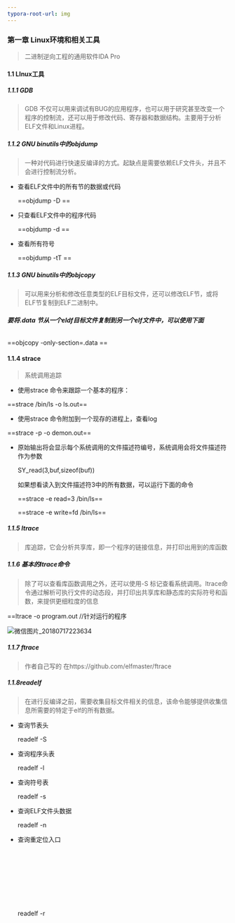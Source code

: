 ```yaml
---
typora-root-url: img
---
```


### 第一章 Linux环境和相关工具

> 二进制逆向工程的通用软件IDA Pro

#### 1.1 LInux工具

##### 1.1.1 GDB
> GDB 不仅可以用来调试有BUG的应用程序，也可以用于研究甚至改变一个程序的控制流，还可以用于修改代码、寄存器和数据结构。主要用于分析ELF文件和Linux进程。

##### 1.1.2 GNU binutils中的objdump

> 一种对代码进行快速反编译的方式。起缺点是需要依赖ELF文件头，并且不会进行控制流分析。

- 查看ELF文件中的所有节的数据或代码

  ==objdump -D  <elf file>==

- 只查看ELF文件中的程序代码

  ==objdump -d  <elf file>==

- 查看所有符号

  ==objdump -tT <elf file>==

##### 1.1.3 GNU binutils中的objcopy

> 可以用来分析和修改任意类型的ELF目标文件，还可以修改ELF节，或将ELF节复制到ELF二进制中。

###### **要将.data 节从一个eldf目标文件复制到另一个elf文件中，可以使用下面**

==objcopy -only-section=.data <infile> <outfile>==

#### 1.1.4 strace

> 系统调用追踪

- 使用strace 命令来跟踪一个基本的程序：

 ==strace  /bin/ls -o ls.out==

- 使用strace 命令附加到一个现存的进程上，查看log

 ==strace -p <pid> -o demon.out==  

- 原始输出将会显示每个系统调用的文件描述符编号，系统调用会将文件描述符作为参数

  SY_read(3,buf,sizeof(buf))

  如果想看读入到文件描述符3中的所有数据，可以运行下面的命令

  ==strace -e read=3 /bin/ls==

  ==strace -e write=fd /bin/ls==

##### 1.1.5 ltrace

> 库追踪，它会分析共享库，即一个程序的链接信息，并打印出用到的库函数

##### 1.1.6 基本的ltrace命令
> 除了可以查看库函数调用之外，还可以使用-S 标记查看系统调用。ltrace命令通过解析可执行文件的动态段，并打印出共享库和静态库的实际符号和函数，来提供更细粒度的信息

   ==ltrace <program> -o program.out  //针对运行的程序

![微信图片_20180717223634](E:\mybook\binery\img\微信图片_20180717223634.png)

##### 1.1.7 ftrace

> 作者自己写的 在https://github.com/elfmaster/ftrace

##### 1.1.8readelf

> 在进行反编译之前，需要收集目标文件相关的信息，该命令能够提供收集信息所需要的特定于elf的所有数据。

- 查询节表头

  readelf -S <object>

- 查询程序头表

  readelf -l <object>

- 查询符号表

  readelf -s <object>

- 查询ELF文件头数据

  readelf -n <object>

- 查询重定位入口

  readelf -r <object>

- 查询动态段

  readelf -d <object>



##### 1.1.9 ERESI-ELF反编译系统的接口

> (http://www.eresi-project.org) 中含有许多linux二进制工具                                                                                                                                                                                                                                                                                                                                                                                                                                                                                                                                                                                                                                                                                                                                                                                                                                                                                                                                                                                                                                                                                                                                                                                                                                                                                                                                                                                                                                                                                                                                                                                                                                                                                                                                                                                                                                                                                                                                                                                                                                                                                                                                                                                                                                                                                                                                                                                                                                                                                                                                                                                                                                                                                                                                                                                                                                                                                                                                                                                                                                                                                                                                                                                                                                                                                                                                                                                                                                                                                                                                                                                                                                                                                                                                                                                                                                                                                                                                                                                                                                                                                                                                                                                                                                                                                                                                                                                                                                                                                                                                                                                                                                                                                                                                                                                                                                                                                                                                                                                                                                                                                                                                                                                                                                                                                                                                                                                                                                                                                                                                                                                                                                                                                                                                                                                                                                                                                                                                                                                                                                                                                                                                                                                                                                                                                                                                                                                                                                                                                                                                                                                                                                                                                                                                                                                                                                                                                                                                                                                                                                                                                                                                                                                                                                                                                                                                                                                                                                                                                                                                                                                                                                                                                                                                                                                                                                                                                                                                                                                                                                                                                                                                                                                                                                                                                                                                                                                                                                                                                                                                                                                                                                                                                                                                                                                                                                                                                                                                                                                                                                                                                                                                                                                                                                                                                                                                                                                                                                                                                                                                                                                                                                                                                                                                                                                                                                                                                                                                                                                                                                                                                                                                                                                                                                                                                                                                                                                                                                                                                                                                                                                                                                                                                                                                                                                                                                                                                                                                                                                                                                                                                                                                                                                                                                                                                                                                                                                                                                                                                                                                                                                                                                                                                                                                                                                                                                                                                                                                                                                                                                                                                                                                                                                                                                                                                                                                                                                                                                                                                                                                                                                                                                                                                                                                                                                                                                                                                                                                                                                                                                                

#### 1.2 有用的设备和文件

> /proc入口对于黑客是很有用的

##### 1.2.1 /proc/<pid>/maps

> 这个文件保存了一个进程镜像的布局，通过展现每个内存映射来实现，展现的内容包括可执行文件，共享库、栈、堆和VDSO等。

![微信图片_20180717223653](/微信图片_20180717223653.png)

![微信图片_20180717223718](/微信图片_20180717223718.png)

#### 1.2.2 /proc/kcore

> 内核的动态核心文件
>
> GDB可以使用/proc/kcore来对内核进行调试和分析。

##### 1.2.3 /boot/System.map

> 包含了整个内核的所有符号

![微信图片_20180717223750](/微信图片_20180717223750.png)

##### 1.2.4 /proc/kallsyms

> 和System.map类似，其可以动态更新，如果动态安装内核模块，符号会自动添加到/proc/kallsyms中

##### 1.2.5 /proc/iomem

> 与/proc/<pid>/maps类似，不过他是跟系统内存相关的。例如想知道内核的text段所映射的物理内存位置，可以搜索kernel字符串，然后可以查看code/text段 、data段和bss段的相关内容

![微信图片_20180717223550](/微信图片_20180717223550.png)

##### 1.2.6 ECFS

> (extened core file snapshot) 扩展核心文件快照 是一项特殊的核心转储技术，专门为进程镜像的高级取证分析所设计。

#### 1.3 链接器相关环境指针

> 动态加载器/链接器以及链接的概念，在程序链接、执行的过程中都是避不开的基本组成部分。需要特别理解：链接、重定向、动态加载的过程

##### 1.3.1 LD_PRELOAD环境变量

> 可以设置成一个指定库的路径，动态链接时候可以比其他的库有更高的优先级。这就允许预加载苦衷的函数和符号能够覆盖掉后续链接的库中的函数和符号。这在本质上就允许你通过重定向共享库函数来进行运行时修复。

##### 1.3.2 LD_SHOW_AUXV环境变量

> 这个环境变量可以通知程序加载器来展示程序运行时的辅助向量。辅助向量是放在程序栈上的信息。例如：想要获取进程镜像VDSO页的内存地址（也可以通过maps文件获取），就需要查询AT_SYSINFO

![微信图片_20180717225605](/微信图片_20180717225605.png)



##### 1.3.3 链接器脚本

> 链接器脚本是由链接器解释的，把程序划分为相应的节、内存和符号。默认链接器脚本可以使用
>
> ==ld -verbose==   查看 版本和具体内容

![微信图片_20180717230233](/微信图片_20180717230233.png)



gcc  可以通过 -T 标志来指定链接脚本

### 第二章 二进制格式

> 将会涉及到 ELF文件类型、程序头、节头、符号、重定位、动态链接、编码ELF解析器

#### 2.1 ELF文件类型

一个ELF文件可以标记为以下几种类型之一

- ET_NONE:未知类型。
- ET_REL:重定位文件。ELF类型标记为relocatable 意味着该文件被标记为了一段可重定位的代码，有时也称目标文件。可重定位目标文件通常是还未被链接到可执行程序中的一段位置独立的代码（也就是解析阶段的文件）。在编译完代码之后通常可以看到一个.o格式的文件，这种文件包含了创建可执行文件所需要的代码和数据。
- ET_EXEC:可执行文件。ELF类型为executable，表明这个文件标记为可执行文件。这种类型的文件也称为程序，是一个进程开始执行的入口。
- ET_DYN：共享目录文件。ELF类型为dynamic，意味着该文件被标记为了一个动态的可链接的目标文件，也称为 共享库。这种共享库会在程序运行时被转载并链接到程序的进程镜像中。
- ET_CORE:核心文件。在程序崩溃或者进程传递了一个SIGSEGV信号（分段违规，一般是内存违规访问导致的）时，会在核心文件中记录整个进程的镜像信息。可以使用GDB读取这类文件来辅助调试并查找程序崩溃的原因。

使用readelf  -h 命令查看ELF文件，可以看到原始的ELF文件头。ELF文件头从文件的0偏移量开始，是 除了文件头之后剩余部分文件的一个映射。

```c
 typedef struct {
               unsigned char e_ident[EI_NIDENT];
               uint16_t      e_type;
               uint16_t      e_machine;
               uint32_t      e_version;
               ElfN_Addr     e_entry;
               ElfN_Off      e_phoff;
               ElfN_Off      e_shoff;
               uint32_t      e_flags;
               uint16_t      e_ehsize;
               uint16_t      e_phentsize;
               uint16_t      e_phnum;
               uint16_t      e_shentsize;
               uint16_t      e_shnum;
               uint16_t      e_shstrndx;
           } ElfN_Ehdr;

```

#### 2.2 ELF 程序头

> 段是在内核转载是被解析的，描述了磁盘上可执行文件的内存布局以及如何映射到内存中。可以通过引用原始ELF头中名为==e_phoff==程序头偏移量来得到程序头表。
>
> 接下来介绍5中常见的elf程序头类型



> 首先看下 Elf32_Phdr/Elf64_Phdr结构体

```c
		typedef struct {
               uint32_t   p_type;
               Elf32_Off  p_offset;
               Elf32_Addr p_vaddr;
               Elf32_Addr p_paddr;
               uint32_t   p_filesz;
               uint32_t   p_memsz;
               uint32_t   p_flags;
               uint32_t   p_align;
           } Elf32_Phdr;

           typedef struct {
               uint32_t   p_type;
               uint32_t   p_flags;
               Elf64_Off  p_offset;
               Elf64_Addr p_vaddr;
               Elf64_Addr p_paddr;
               uint64_t   p_filesz;
               uint64_t   p_memsz;
               uint64_t   p_align;
           } Elf64_Phdr;

```



##### 2.2.1 PT_LOAD

> 一个可执行文件至少有一个PT_LOAD类型的段。这类程序头描述的是可装载的段，也就是，这种类型的段将被装载或者映射到内存中。

> 一个需要动态链接的ELF可执行文件通常包含了以下两个可装载的段（类型为PT_LOAD）:
>
> - 存放程序代码的text段
> - 存放全局变量的动态链接信息的data段

##### 2.2.2 PT_DYNAMIC -- 动态段的Phdr

> 动态段是动态链接可执行文件所持有的，包含了动态链接器所必须的一些信息。在动态段中包含了一些标记值和指针。
>
> - 运行时需要链接的共享库列表
> - 全局偏离表的地址 ----ELF动态链接部分
> - 重定位条目的相关信息

##### 2.2.3 PT_NOTE

PT_NOTE 类型的段可能保存了与特定供应商或者系统相关的附加信息。

##### 2.2.4 PT_INTERP

PT_INTERP 段只将位置和大小信息存放在一个以NULL为终止符的字符串中，是对程序解释器位置的描述。 /lib/ld-linux.so.2。一般是指动态链接器的位置，也即程序解释器位置

##### 2.2.5 PT_PHDR

> 保存了程序头表本身的位置和大小。Phdr表保存了所有的Phdr对文件中段的描述信息。

![微信图片_20180722201625](/微信图片_20180722201625.png)

#### 2.3 ELF节头

##### 2.3.1 .text节

> 保存了程序代码指令的代码节

##### 2.3.2 .rodata节

> 保存了只读的数据

存放的数据例如：

==printf("hello world \n");==

##### 2.3.3 .plt节

过程链接表

##### 2.3.4 .data节

.data节 存在data段，保存了初始化的全局变量等数据。

##### 2.3.5 .bss节

保存了未进行初始化的全局变量，是data段的一部分，占用空间不超过4个字节，仅表示这个节的本身空间。

##### 2.3.6 .got.plt节

 .got保存了全局偏移表。.got和.plt节一起提供了对导入的共享库函数的访问入口，由动态链接器在运行时进行修改。

##### 2.3.7 .dynsym节

保存了从共享库导入的动态符号信息，该节保存在text段中

##### 2.3.8 .dynstr节

.dynstr节保存了动态符号字符串表，表中存放了一系列字符串，这些字符串代表了符号的名称，以空字符作为终止符。

##### 2.3.9 .rel.* 节

重定位保存了重定位相关的信息

##### 2.3.10 .hash 节

有时也称为 .gnu.bash，保存了一个用于查找符号的散列表。

##### 2.3.11 .symtab节

##### 2.3.12 .strtab节

保存了符号字符串表

##### 2.3.13 .shstrtab节

保存节头字符串表

##### 2.3.14 .ctors和 .dtors节

.ctors构造器 和 .dtors析构器。这两个姐保存了指向构造函数和析构函数的函数指针，构造函数是在main函数执行之前需要执行的代码，析构函数是在main函数之后需要执行的代码。

#### 2.4 ELF符号

```shell
e@ee:~/elf/test$ readelf -S 1 //查看文件的节头
There are 31 section headers, starting at offset 0x1a10:

Section Headers:
  [Nr] Name              Type             Address           Offset
  ### Flags 
  ### A（alloc） 表示有该标记的节会在运行时分配并装载进入内存 
  ### WA(write/alloc) 
  ### AX(alloc/exec)
       Size              EntSize          Flags  Link  Info  Align
  [ 0]                   NULL             0000000000000000  00000000
       0000000000000000  0000000000000000           0     0     0
  ####     
  [ 1] .interp           PROGBITS         0000000000400238  00000238
       000000000000001c  0000000000000000   A       0     0     1
  ####     
  [ 2] .note.ABI-tag     NOTE             0000000000400254  00000254
       0000000000000020  0000000000000000   A       0     0     4
  ####     
  [ 3] .note.gnu.build-i NOTE             0000000000400274  00000274
       0000000000000024  0000000000000000   A       0     0     4
  ####符号散列表 
  [ 4] .gnu.hash         GNU_HASH         0000000000400298  00000298
       000000000000001c  0000000000000000   A       5     0     8
  ####共享目标文件符号数据   **保存了引用来自外部文件符号的全局符号 对于动态链接可执行来说是必需的
  ### 
  [ 5] .dynsym           DYNSYM           00000000004002b8  000002b8
       0000000000000078  0000000000000018   A       6     1     8
  ####共享目标文件符号名称   
  [ 6] .dynstr           STRTAB           0000000000400330  00000330
       0000000000000046  0000000000000000   A       0     0     1
  [ 7] .gnu.version      VERSYM           0000000000400376  00000376
       000000000000000a  0000000000000002   A       5     0     2
  [ 8] .gnu.version_r    VERNEED          0000000000400380  00000380
       0000000000000020  0000000000000000   A       6     1     8
  [ 9] .rela.dyn         RELA             00000000004003a0  000003a0
       0000000000000018  0000000000000018   A       5     0     8
  [10] .rela.plt         RELA             00000000004003b8  000003b8
       0000000000000048  0000000000000018  AI       5    24     8
  [11] .init             PROGBITS         0000000000400400  00000400
       000000000000001a  0000000000000000  AX       0     0     4
  ####过程连接表
  [12] .plt              PROGBITS         0000000000400420  00000420
       0000000000000040  0000000000000010  AX       0     0     16
  [13] .plt.got          PROGBITS         0000000000400460  00000460
       0000000000000008  0000000000000000  AX       0     0     8
  ####程序代码     
  [14] .text             PROGBITS         0000000000400470  00000470
       00000000000001b2  0000000000000000  AX       0     0     16
  [15] .fini             PROGBITS         0000000000400624  00000624
       0000000000000009  0000000000000000  AX       0     0     4
  ####只读数据     
  [16] .rodata           PROGBITS         0000000000400630  00000630
       0000000000000015  0000000000000000   A       0     0     4
  [17] .eh_frame_hdr     PROGBITS         0000000000400648  00000648
       0000000000000034  0000000000000000   A       0     0     4
  [18] .eh_frame         PROGBITS         0000000000400680  00000680
       00000000000000f4  0000000000000000   A       0     0     8
  [19] .init_array       INIT_ARRAY       0000000000600e10  00000e10
       0000000000000008  0000000000000000  WA       0     0     8
  [20] .fini_array       FINI_ARRAY       0000000000600e18  00000e18
       0000000000000008  0000000000000000  WA       0     0     8
  [21] .jcr              PROGBITS         0000000000600e20  00000e20
       0000000000000008  0000000000000000  WA       0     0     8
  #### 动态链接结构和对象
  [22] .dynamic          DYNAMIC          0000000000600e28  00000e28
       00000000000001d0  0000000000000010  WA       6     0     8
  [23] .got              PROGBITS         0000000000600ff8  00000ff8
       0000000000000008  0000000000000008  WA       0     0     8
  #### 全局偏移表
  [24] .got.plt          PROGBITS         0000000000601000  00001000
       0000000000000030  0000000000000008  WA       0     0     8
  #### 全局的初始化变量
  [25] .data             PROGBITS         0000000000601030  00001030
       0000000000000010  0000000000000000  WA       0     0     8
  #### 全局未初始化的变量
  [26] .bss              NOBITS           0000000000601040  00001040
       0000000000000008  0000000000000000  WA       0     0     1
  [27] .comment          PROGBITS         0000000000000000  00001040
       0000000000000035  0000000000000001  MS       0     0     1
  [28] .shstrtab         STRTAB           0000000000000000  000018fe
       000000000000010c  0000000000000000           0     0     1
  #### dynsym保存的符号是symtab所保存的符号的子集，.symtab中还保存了可执行文件的本地符号，如全局变量，或本地函数等。其保存了所有符号，只是用来进行调试和链接的。有时候是可以删除掉的
  [29] .symtab           SYMTAB           0000000000000000  00001078
       0000000000000660  0000000000000018          30    47     8
  [30] .strtab           STRTAB           0000000000000000  000016d8
       0000000000000226  0000000000000000           0     0     1
Key to Flags:
  W (write), A (alloc), X (execute), M (merge), S (strings), l (large)
  I (info), L (link order), G (group), T (TLS), E (exclude), x (unknown)
  O (extra OS processing required) o (OS specific), p (processor specific)

```

上面是对节头的分析

下面分析一个elf文件符号项的结构

```c
typedef struct {
    uint32_t      st_name;
    Elf32_Addr    st_value;
    uint32_t      st_size;
    unsigned char st_info;
    unsigned char st_other;
    uint16_t      st_shndx;
} Elf32_Sym;

typedef struct {
    uint32_t      st_name;
    unsigned char st_info;
    unsigned char st_other;
    uint16_t      st_shndx;
    Elf64_Addr    st_value;
    uint64_t      st_size;
} Elf64_Sym;
//两个节头的项内存偏移量是不同的

```

